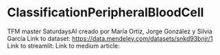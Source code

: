 # ClassificationPeripheralBloodCell
TFM master SaturdaysAI creado por María Ortiz, Jorge González y Silvia García
Link to dataset: https://data.mendeley.com/datasets/snkd93bnjr/1 
Link to streamlit:
Link to medium article:
